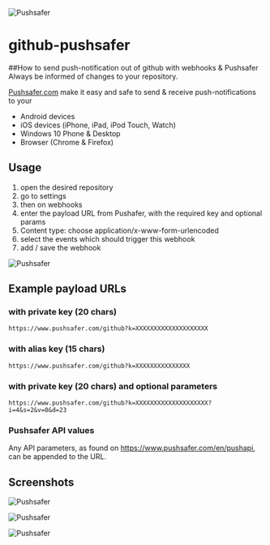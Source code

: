 ![Pushsafer](https://www.pushsafer.com/de/assets/logos/logo.png)
# github-pushsafer
##How to send push-notification out of github with webhooks &amp; Pushsafer
Always be informed of changes to your repository.

[Pushsafer.com](https://www.pushsafer.com) make it easy and safe to send &amp; receive push-notifications to your
- Android devices
- iOS devices (iPhone, iPad, iPod Touch, Watch)
- Windows 10 Phone & Desktop
- Browser (Chrome & Firefox)

## Usage
1. open the desired repository
2. go to settings
3. then on webhooks
4. enter the payload URL from Pushafer, with the required key and optional params
5. Content type: choose application/x-www-form-urlencoded
6. select the events which should trigger this webhook
7. add / save the webhook

![Pushsafer](https://www.pushsafer.com/de/assets/examples/github_add_webhook.jpg)

## Example payload URLs
### with private key (20 chars)

	https://www.pushsafer.com/github?k=XXXXXXXXXXXXXXXXXXXX
  
### with alias key (15 chars)

	https://www.pushsafer.com/github?k=XXXXXXXXXXXXXXX
  
### with private key (20 chars) and optional parameters

	https://www.pushsafer.com/github?k=XXXXXXXXXXXXXXXXXXXX?i=4&s=2&v=0&d=23

### Pushsafer API values

Any API parameters, as found on https://www.pushsafer.com/en/pushapi, can be appended to the URL.

## Screenshots
![Pushsafer](https://www.pushsafer.com/de/assets/examples/github_push_notification.jpg?style=centerme)

![Pushsafer](https://www.pushsafer.com/de/assets/examples/github_client.jpg?style=centerme)

![Pushsafer](https://www.pushsafer.com/de/assets/examples/github_push_notification.jpg?style=centerme)
